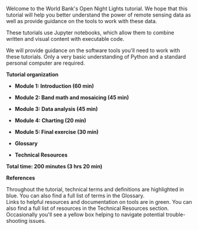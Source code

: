 Welcome to the World Bank's Open Night Lights tutorial. We hope that this tutorial will help you better understand the power of remote sensing data as well as provide guidance on the tools to work with these data.

These tutorials use Jupyter notebooks, which allow them to combine written and visual content with executable code. 

We will provide guidance on the software tools you'll need to work with these tutorials. Only a very basic understanding of Python and a standard personal computer are required.


**Tutorial organization**

- **Module 1: Introduction (60 min)**

- **Module 2: Band math and mosaicing (45 min)**

- **Module 3: Data analysis (45 min)**

- **Module 4: Charting (20 min)**

- **Module 5: Final exercise (30 min)**

- **Glossary**

- **Technical Resources**

**Total time: 200 minutes (3 hrs 20 min)**

**References**

<div class="alert alert-info">
Throughout the tutorial, technical terms and definitions are highlighted in blue. You can also find a full list of terms in the Glossary.
</div>

<div class="alert alert-success">
Links to helpful resources and documentation on tools are in green. You can also find a full list of resources in the Technical Resources section.
</div>

<div class="alert alert-warning">
Occasionally you'll see a yellow box helping to navigate potential trouble-shooting issues.
</div>